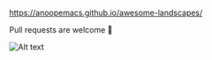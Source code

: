 https://anoopemacs.github.io/awesome-landscapes/

Pull requests are welcome 🙏

![Alt text](https://assets.digitalocean.com/articles/alligator/boo.svg "a title")
